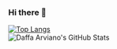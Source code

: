 ### Hi there 👋

[![Top Langs](https://github-readme-stats.vercel.app/api/top-langs/?username=drdofx)](https://github.com/anuraghazra/github-readme-stats)
<br>
![Daffa Arviano's GitHub Stats](https://github-readme-stats.vercel.app/api?username=drdofx&show_icons=true&theme=tokyonight&count_private=true)



<!--
**drdofx/drdofx** is a ✨ _special_ ✨ repository because its `README.md` (this file) appears on your GitHub profile.

Here are some ideas to get you started:

- 🔭 I’m currently working on ...
- 🌱 I’m currently learning ...
- 👯 I’m looking to collaborate on ...
- 🤔 I’m looking for help with ...
- 💬 Ask me about ...
- 📫 How to reach me: ...
- 😄 Pronouns: ...
- ⚡ Fun fact: ...
-->
